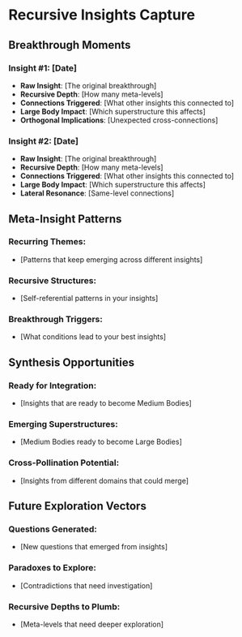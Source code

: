 # Recursive Insights Capture

## Breakthrough Moments
### Insight #1: [Date]
- **Raw Insight**: [The original breakthrough]
- **Recursive Depth**: [How many meta-levels]
- **Connections Triggered**: [What other insights this connected to]
- **Large Body Impact**: [Which superstructure this affects]
- **Orthogonal Implications**: [Unexpected cross-connections]

### Insight #2: [Date]
- **Raw Insight**: [The original breakthrough]
- **Recursive Depth**: [How many meta-levels]
- **Connections Triggered**: [What other insights this connected to]
- **Large Body Impact**: [Which superstructure this affects]
- **Lateral Resonance**: [Same-level connections]

## Meta-Insight Patterns
### Recurring Themes:
- [Patterns that keep emerging across different insights]

### Recursive Structures:
- [Self-referential patterns in your insights]

### Breakthrough Triggers:
- [What conditions lead to your best insights]

## Synthesis Opportunities
### Ready for Integration:
- [Insights that are ready to become Medium Bodies]

### Emerging Superstructures:
- [Medium Bodies ready to become Large Bodies]

### Cross-Pollination Potential:
- [Insights from different domains that could merge]

## Future Exploration Vectors
### Questions Generated:
- [New questions that emerged from insights]

### Paradoxes to Explore:
- [Contradictions that need investigation]

### Recursive Depths to Plumb:
- [Meta-levels that need deeper exploration]

